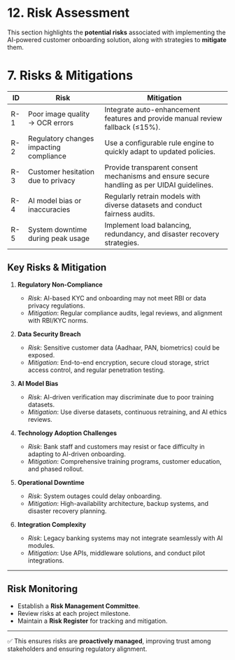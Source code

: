 # 12. Risk Assessment

This section highlights the **potential risks** associated with implementing the AI-powered customer onboarding solution, along with strategies to **mitigate** them.

# 7. Risks & Mitigations

| ID   | Risk                                    | Mitigation                                                                 |
|------|-----------------------------------------|----------------------------------------------------------------------------|
| R-1  | Poor image quality → OCR errors         | Integrate auto-enhancement features and provide manual review fallback (≤15%). |
| R-2  | Regulatory changes impacting compliance | Use a configurable rule engine to quickly adapt to updated policies.       |
| R-3  | Customer hesitation due to privacy      | Provide transparent consent mechanisms and ensure secure handling as per UIDAI guidelines. |
| R-4  | AI model bias or inaccuracies           | Regularly retrain models with diverse datasets and conduct fairness audits. |
| R-5  | System downtime during peak usage       | Implement load balancing, redundancy, and disaster recovery strategies.    |


## Key Risks & Mitigation

1. **Regulatory Non-Compliance**
   - *Risk*: AI-based KYC and onboarding may not meet RBI or data privacy regulations.  
   - *Mitigation*: Regular compliance audits, legal reviews, and alignment with RBI/KYC norms.  

2. **Data Security Breach**
   - *Risk*: Sensitive customer data (Aadhaar, PAN, biometrics) could be exposed.  
   - *Mitigation*: End-to-end encryption, secure cloud storage, strict access control, and regular penetration testing.  

3. **AI Model Bias**
   - *Risk*: AI-driven verification may discriminate due to poor training datasets.  
   - *Mitigation*: Use diverse datasets, continuous retraining, and AI ethics reviews.  

4. **Technology Adoption Challenges**
   - *Risk*: Bank staff and customers may resist or face difficulty in adapting to AI-driven onboarding.  
   - *Mitigation*: Comprehensive training programs, customer education, and phased rollout.  

5. **Operational Downtime**
   - *Risk*: System outages could delay onboarding.  
   - *Mitigation*: High-availability architecture, backup systems, and disaster recovery planning.  

6. **Integration Complexity**
   - *Risk*: Legacy banking systems may not integrate seamlessly with AI modules.  
   - *Mitigation*: Use APIs, middleware solutions, and conduct pilot integrations.  

---

## Risk Monitoring
- Establish a **Risk Management Committee**.  
- Review risks at each project milestone.  
- Maintain a **Risk Register** for tracking and mitigation.  

---

✅ This ensures risks are **proactively managed**, improving trust among stakeholders and ensuring regulatory alignment.
